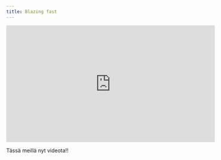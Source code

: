 ```yaml
---
title: Blazing fast
---
```

<iframe width="560" height="315" src="https://www.youtube.com/embed/o-kgUy5CypA?controls=0" frameborder="0" allow="accelerometer; autoplay; encrypted-media; gyroscope; picture-in-picture" allowfullscreen></iframe>

Tässä meillä nyt videota!!
